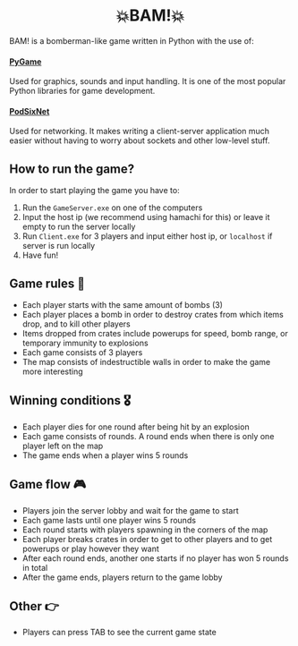 <h1 align="center">💥BAM!💥</h1>

BAM! is a bomberman-like game written in Python with the use of:
#### [PyGame](https://www.pygame.org)
Used for graphics, sounds and input handling. It is one of the most popular Python libraries for game development.
#### [PodSixNet](https://www.pygame.org/project-PodSixNet-1069-.html)
Used for networking. It makes writing a client-server application much easier without having to worry about sockets and other low-level stuff.

## How to run the game?
In order to start playing the game you have to:
1. Run the `GameServer.exe` on one of the computers
2. Input the host ip (we recommend using hamachi for this) or leave it empty to run the server locally
3. Run `Client.exe` for 3 players and input either host ip, or `localhost` if server is run locally
4. Have fun!

## Game rules 📜
- Each player starts with the same amount of bombs (3)
- Each player places a bomb in order to destroy crates from which items drop, and to kill other players
- Items dropped from crates include powerups for speed, bomb range, or temporary immunity to explosions
- Each game consists of 3 players
- The map consists of indestructible walls in order to make the game more interesting

## Winning conditions 🎖️
- Each player dies for one round after being hit by an explosion
- Each game consists of rounds. A round ends when there is only one player left on the map
- The game ends when a player wins 5 rounds

## Game flow 🎮
- Players join the server lobby and wait for the game to start
- Each game lasts until one player wins 5 rounds
- Each round starts with players spawning in the corners of the map
- Each player breaks crates in order to get to other players and to get powerups or play however they want
- After each round ends, another one starts if no player has won 5 rounds in total
- After the game ends, players return to the game lobby

## Other 👉
- Players can press TAB to see the current game state
